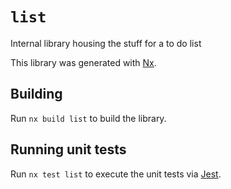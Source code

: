 # `list`

Internal library housing the stuff for a to do list

This library was generated with [Nx](https://nx.dev).

## Building

Run `nx build list` to build the library.

## Running unit tests

Run `nx test list` to execute the unit tests via [Jest](https://jestjs.io).
